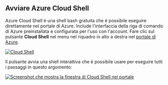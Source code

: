 ## <a name="launch-azure-cloud-shell"></a>Avviare Azure Cloud Shell

Azure Cloud Shell è una shell bash gratuita che è possibile eseguire direttamente nel portale di Azure. Include l'interfaccia della riga di comando di Azure preinstallata e configurata per l'uso con l'account. Fare clic sul pulsante **Cloud Shell** nel menu nel riquadro in alto a destra nel [portale di Azure](https://portal.azure.com).

[![Cloud Shell](../media/cloud-shell-try-it/cloud-shell-menu.png)](https://portal.azure.com)

Il pulsante avvia una shell interattiva che è possibile usare per eseguire tutti i passaggi in questo argomento:

[![Screenshot che mostra la finestra di Cloud Shell nel portale](../media/cloud-shell-try-it/cloud-shell-safari.png)](https://portal.azure.com)